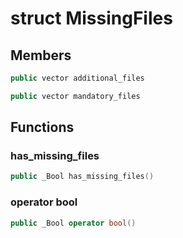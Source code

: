# struct MissingFiles


## Members

```cpp
public vector additional_files
```

```cpp
public vector mandatory_files
```



## Functions

### has_missing_files

```cpp
public _Bool has_missing_files()
```


### operator bool

```cpp
public _Bool operator bool()
```




